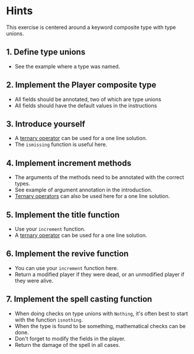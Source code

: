 # Hints

This exercise is centered around a keyword composite type with type unions.

## 1. Define type unions

- See the example where a type was named.

## 2. Implement the Player composite type

- All fields should be annotated, two of which are type unions
- All fields should have the default values in the instructions

## 3. Introduce yourself

- A [ternary operator][control-flow] can be used for a one line solution.
- The `ismissing` function is useful here.

## 4. Implement increment methods

- The arguments of the methods need to be annotated with the correct types.
- See example of argument annotation in the introduction.
- [Ternary operators][control-flow] can also be used here for a one line solution.

## 5. Implement the title function

- Use your `increment` function.
- A [ternary operator][control-flow] can be used for a one line solution.

## 6. Implement the revive function

- You can use your `increment` function here.
- Return a modified player if they were dead, or an unmodified player if they were alive.

## 7. Implement the spell casting function

- When doing checks on type unions with `Nothing`, it's often best to start with the function `isnothing`.
- When the type is found to be something, mathematical checks can be done.
- Don't forget to modify the fields in the player.
- Return the damage of the spell in all cases.

[control-flow]: https://docs.julialang.org/en/v1/manual/control-flow/#man-conditional-evaluation
